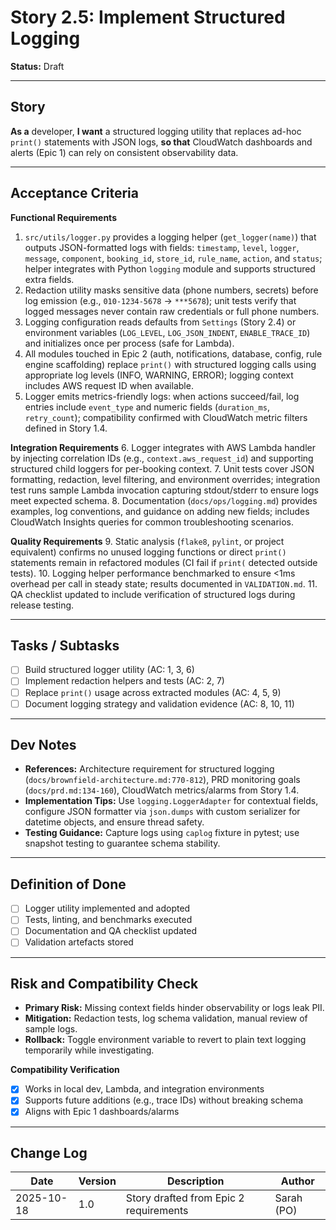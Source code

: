 # Story 2.5: Implement Structured Logging

**Status:** Draft

---

## Story

**As a** developer,
**I want** a structured logging utility that replaces ad-hoc `print()` statements with JSON logs,
**so that** CloudWatch dashboards and alerts (Epic 1) can rely on consistent observability data.

---

## Acceptance Criteria

**Functional Requirements**
1. `src/utils/logger.py` provides a logging helper (`get_logger(name)`) that outputs JSON-formatted logs with fields: `timestamp`, `level`, `logger`, `message`, `component`, `booking_id`, `store_id`, `rule_name`, `action`, and `status`; helper integrates with Python `logging` module and supports structured extra fields.
2. Redaction utility masks sensitive data (phone numbers, secrets) before log emission (e.g., `010-1234-5678` → `***5678`); unit tests verify that logged messages never contain raw credentials or full phone numbers.
3. Logging configuration reads defaults from `Settings` (Story 2.4) or environment variables (`LOG_LEVEL`, `LOG_JSON_INDENT`, `ENABLE_TRACE_ID`) and initializes once per process (safe for Lambda).
4. All modules touched in Epic 2 (auth, notifications, database, config, rule engine scaffolding) replace `print()` with structured logging calls using appropriate log levels (INFO, WARNING, ERROR); logging context includes AWS request ID when available.
5. Logger emits metrics-friendly logs: when actions succeed/fail, log entries include `event_type` and numeric fields (`duration_ms`, `retry_count`); compatibility confirmed with CloudWatch metric filters defined in Story 1.4.

**Integration Requirements**
6. Logger integrates with AWS Lambda handler by injecting correlation IDs (e.g., `context.aws_request_id`) and supporting structured child loggers for per-booking context.
7. Unit tests cover JSON formatting, redaction, level filtering, and environment overrides; integration test runs sample Lambda invocation capturing stdout/stderr to ensure logs meet expected schema.
8. Documentation (`docs/ops/logging.md`) provides examples, log conventions, and guidance on adding new fields; includes CloudWatch Insights queries for common troubleshooting scenarios.

**Quality Requirements**
9. Static analysis (`flake8`, `pylint`, or project equivalent) confirms no unused logging functions or direct `print()` statements remain in refactored modules (CI fail if `print(` detected outside tests).
10. Logging helper performance benchmarked to ensure <1ms overhead per call in steady state; results documented in `VALIDATION.md`.
11. QA checklist updated to include verification of structured logs during release testing.

---

## Tasks / Subtasks

- [ ] Build structured logger utility (AC: 1, 3, 6)
- [ ] Implement redaction helpers and tests (AC: 2, 7)
- [ ] Replace `print()` usage across extracted modules (AC: 4, 5, 9)
- [ ] Document logging strategy and validation evidence (AC: 8, 10, 11)

---

## Dev Notes

- **References:** Architecture requirement for structured logging (`docs/brownfield-architecture.md:770-812`), PRD monitoring goals (`docs/prd.md:134-160`), CloudWatch metrics/alarms from Story 1.4.
- **Implementation Tips:** Use `logging.LoggerAdapter` for contextual fields, configure JSON formatter via `json.dumps` with custom serializer for datetime objects, and ensure thread safety.
- **Testing Guidance:** Capture logs using `caplog` fixture in pytest; use snapshot testing to guarantee schema stability.

---

## Definition of Done

- [ ] Logger utility implemented and adopted  
- [ ] Tests, linting, and benchmarks executed  
- [ ] Documentation and QA checklist updated  
- [ ] Validation artefacts stored

---

## Risk and Compatibility Check

- **Primary Risk:** Missing context fields hinder observability or logs leak PII.
- **Mitigation:** Redaction tests, log schema validation, manual review of sample logs.
- **Rollback:** Toggle environment variable to revert to plain text logging temporarily while investigating.

**Compatibility Verification**
- [x] Works in local dev, Lambda, and integration environments  
- [x] Supports future additions (e.g., trace IDs) without breaking schema  
- [x] Aligns with Epic 1 dashboards/alarms

---

## Change Log

| Date | Version | Description | Author |
|------|---------|-------------|--------|
| 2025-10-18 | 1.0 | Story drafted from Epic 2 requirements | Sarah (PO) |

